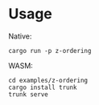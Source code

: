 # Usage

Native:

  ```shell
  cargo run -p z-ordering
  ```

WASM:

  ```shell
  cd examples/z-ordering
  cargo install trunk
  trunk serve
  ```
